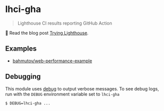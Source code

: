 # lhci-gha

> Lighthouse CI results reporting GitHub Action

📝 Read the blog post [Trying Lighthouse](https://glebbahmutov.com/blog/trying-lighthouse/).

## Examples

- [bahmutov/web-performance-example](https://github.com/bahmutov/web-performance-example)

## Debugging

This module uses [debug](https://github.com/debug-js/debug#readme) to output verbose messages. To see debug logs, run with the `DEBUG` environment variable set to `lhci-gha`

```
$ DEBUG=lhci-gha ...
```
